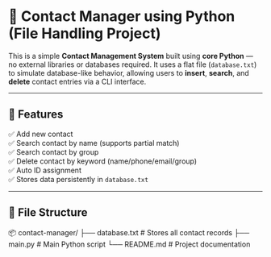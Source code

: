 # 📇 Contact Manager using Python (File Handling Project)

This is a simple **Contact Management System** built using **core Python** — no external libraries or databases required. It uses a flat file (`database.txt`) to simulate database-like behavior, allowing users to **insert**, **search**, and **delete** contact entries via a CLI interface.

---

## 🚀 Features

✅ Add new contact  
✅ Search contact by name (supports partial match)  
✅ Search contact by group  
✅ Delete contact by keyword (name/phone/email/group)  
✅ Auto ID assignment  
✅ Stores data persistently in `database.txt`

---

## 📁 File Structure

📦 contact-manager/
├── database.txt # Stores all contact records
├── main.py # Main Python script
└── README.md # Project documentation
